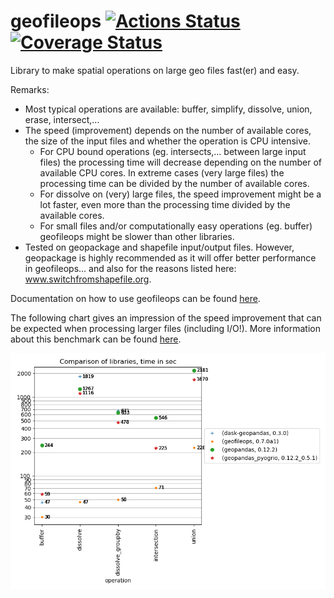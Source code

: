 # geofileops [![Actions Status](https://github.com/geofileops/geofileops/actions/workflows/tests.yml/badge.svg?branch=master)](https://github.com/geofileops/geofileops/actions?query=workflow%3ATests) [![Coverage Status](https://codecov.io/gh/geofileops/geofileops/branch/master/graph/badge.svg)](https://codecov.io/gh/geofileops/geofileops)
Library to make spatial operations on large geo files fast(er) and easy.

Remarks: 
* Most typical operations are available: buffer, simplify, dissolve, union, erase, intersect,...
* The speed (improvement) depends on the number of available cores, the size of the input files and whether the operation is CPU intensive.
  * For CPU bound operations (eg. intersects,... between large input files) the processing time will decrease depending on the number of available CPU cores. In extreme cases (very large files) the processing time can be divided by the number of available cores.
  * For dissolve on (very) large files, the speed improvement might be a lot faster, even more than the processing time divided by the available cores.
  * For small files and/or computationally easy operations (eg. buffer) geofileops might be slower than other libraries.
* Tested on geopackage and shapefile input/output files. However, geopackage is highly recommended as it will offer better performance in geofileops... and also for the reasons listed here: www.switchfromshapefile.org.

Documentation on how to use geofileops can be found [here](https://geofileops.readthedocs.io).

The following chart gives an impression of the speed improvement that can be expected when processing larger files (including I/O!). More information about this benchmark can be found [here](https://github.com/geofileops/geobenchmark).

![Geo benchmark](https://github.com/geofileops/geobenchmark/blob/main/results/GeoBenchmark.png)
